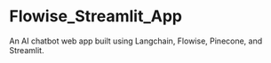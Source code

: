 # Flowise_Streamlit_App
An AI chatbot web app built using Langchain, Flowise, Pinecone, and Streamlit. 
